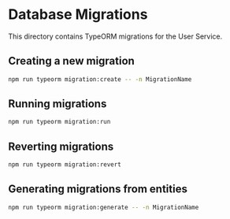 # Database Migrations

This directory contains TypeORM migrations for the User Service.

## Creating a new migration

```bash
npm run typeorm migration:create -- -n MigrationName
```

## Running migrations

```bash
npm run typeorm migration:run
```

## Reverting migrations

```bash
npm run typeorm migration:revert
```

## Generating migrations from entities

```bash
npm run typeorm migration:generate -- -n MigrationName
```